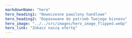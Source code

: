 ```yaml
---
markdownName: "hero"
hero_heading1: "Nowoczesne pawilony handlowe"
hero_heading2: "Dopasowane do potrzeb Twojego biznesu"
hero_image: "../../src/images/hero_image_flipped.webp"
hero_link: "Zobacz naszą ofertę"
---
```

